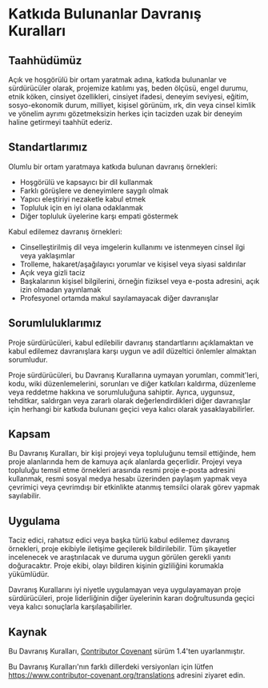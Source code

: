 # Katkıda Bulunanlar Davranış Kuralları

## Taahhüdümüz

Açık ve hoşgörülü bir ortam yaratmak adına, katkıda bulunanlar ve sürdürücüler olarak, projemize katılımı yaş, beden ölçüsü, engel durumu, etnik köken, cinsiyet özellikleri, cinsiyet ifadesi, deneyim seviyesi, eğitim, sosyo-ekonomik durum, milliyet, kişisel görünüm, ırk, din veya cinsel kimlik ve yönelim ayrımı gözetmeksizin herkes için tacizden uzak bir deneyim haline getirmeyi taahhüt ederiz.

## Standartlarımız

Olumlu bir ortam yaratmaya katkıda bulunan davranış örnekleri:

* Hoşgörülü ve kapsayıcı bir dil kullanmak
* Farklı görüşlere ve deneyimlere saygılı olmak
* Yapıcı eleştiriyi nezaketle kabul etmek
* Topluluk için en iyi olana odaklanmak
* Diğer topluluk üyelerine karşı empati göstermek

Kabul edilemez davranış örnekleri:

* Cinselleştirilmiş dil veya imgelerin kullanımı ve istenmeyen cinsel ilgi veya yaklaşımlar
* Trolleme, hakaret/aşağılayıcı yorumlar ve kişisel veya siyasi saldırılar
* Açık veya gizli taciz
* Başkalarının kişisel bilgilerini, örneğin fiziksel veya e-posta adresini, açık izin olmadan yayınlamak
* Profesyonel ortamda makul sayılamayacak diğer davranışlar

## Sorumluluklarımız

Proje sürdürücüleri, kabul edilebilir davranış standartlarını açıklamaktan ve kabul edilemez davranışlara karşı uygun ve adil düzeltici önlemler almaktan sorumludur.

Proje sürdürücüleri, bu Davranış Kurallarına uymayan yorumları, commit'leri, kodu, wiki düzenlemelerini, sorunları ve diğer katkıları kaldırma, düzenleme veya reddetme hakkına ve sorumluluğuna sahiptir. Ayrıca, uygunsuz, tehditkar, saldırgan veya zararlı olarak değerlendirdikleri diğer davranışlar için herhangi bir katkıda bulunanı geçici veya kalıcı olarak yasaklayabilirler.

## Kapsam

Bu Davranış Kuralları, bir kişi projeyi veya topluluğunu temsil ettiğinde, hem proje alanlarında hem de kamuya açık alanlarda geçerlidir. Projeyi veya topluluğu temsil etme örnekleri arasında resmi proje e-posta adresini kullanmak, resmi sosyal medya hesabı üzerinden paylaşım yapmak veya çevrimiçi veya çevrimdışı bir etkinlikte atanmış temsilci olarak görev yapmak sayılabilir.

## Uygulama

Taciz edici, rahatsız edici veya başka türlü kabul edilemez davranış örnekleri, proje ekibiyle iletişime geçilerek bildirilebilir. Tüm şikayetler incelenecek ve araştırılacak ve duruma uygun görülen gerekli yanıtı doğuracaktır. Proje ekibi, olayı bildiren kişinin gizliliğini korumakla yükümlüdür.

Davranış Kurallarını iyi niyetle uygulamayan veya uygulayamayan proje sürdürücüleri, proje liderliğinin diğer üyelerinin kararı doğrultusunda geçici veya kalıcı sonuçlarla karşılaşabilirler.

## Kaynak

Bu Davranış Kuralları, [Contributor Covenant][homepage] sürüm 1.4'ten uyarlanmıştır.

[homepage]: https://www.contributor-covenant.org

Bu Davranış Kuralları'nın farklı dillerdeki versiyonları için lütfen https://www.contributor-covenant.org/translations adresini ziyaret edin.
